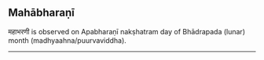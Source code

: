## Mahābharaṇī
महाभरणी is observed on Apabharaṇī nakṣhatram day of Bhādrapada (lunar) month (madhyaahna/puurvaviddha).



---
